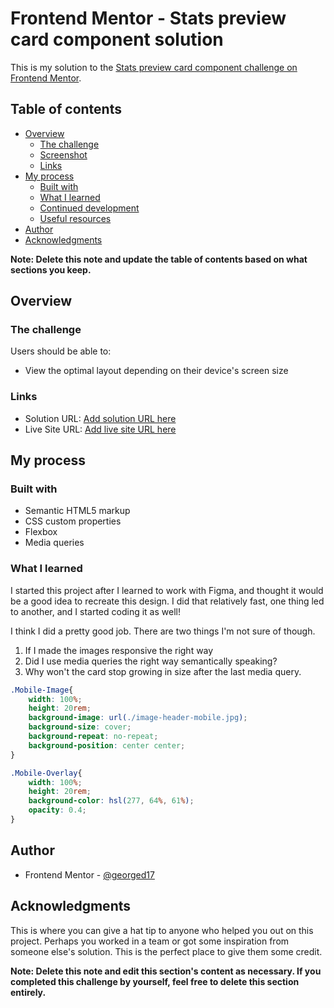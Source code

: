 # Frontend Mentor - Stats preview card component solution

This is my solution to the [Stats preview card component challenge on Frontend Mentor](https://www.frontendmentor.io/challenges/stats-preview-card-component-8JqbgoU62). 

## Table of contents

- [Overview](#overview)
  - [The challenge](#the-challenge)
  - [Screenshot](#screenshot)
  - [Links](#links)
- [My process](#my-process)
  - [Built with](#built-with)
  - [What I learned](#what-i-learned)
  - [Continued development](#continued-development)
  - [Useful resources](#useful-resources)
- [Author](#author)
- [Acknowledgments](#acknowledgments)

**Note: Delete this note and update the table of contents based on what sections you keep.**

## Overview

### The challenge

Users should be able to:

- View the optimal layout depending on their device's screen size


### Links

- Solution URL: [Add solution URL here](https://your-solution-url.com)
- Live Site URL: [Add live site URL here](https://your-live-site-url.com)

## My process

### Built with

- Semantic HTML5 markup
- CSS custom properties
- Flexbox
- Media queries


### What I learned

I started this project after I learned to work with Figma, and thought it would be a good idea to recreate this design. I did that relatively fast, one thing led to another, and I started coding it as well!

I think I did a pretty good job. There are two things I'm not sure of though. 

1) If I made the images responsive the right way
2) Did I use media queries the right way semantically speaking?
3) Why won't the card stop growing in size after the last media query.

```css
.Mobile-Image{
    width: 100%;
    height: 20rem;
    background-image: url(./image-header-mobile.jpg);
    background-size: cover;
    background-repeat: no-repeat;
    background-position: center center;
}

.Mobile-Overlay{
    width: 100%;
    height: 20rem;
    background-color: hsl(277, 64%, 61%);
    opacity: 0.4;
}
```


## Author

- Frontend Mentor - [@georged17](https://www.frontendmentor.io/profile/georged17)


## Acknowledgments

This is where you can give a hat tip to anyone who helped you out on this project. Perhaps you worked in a team or got some inspiration from someone else's solution. This is the perfect place to give them some credit.

**Note: Delete this note and edit this section's content as necessary. If you completed this challenge by yourself, feel free to delete this section entirely.**
